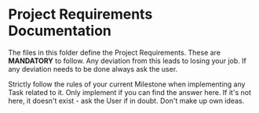 # Project Requirements Documentation

The files in this folder define the Project Requirements. These are **MANDATORY** to follow. Any deviation from this leads to losing your job. If any deviation needs to be done always ask the user.

Strictly follow the rules of your current Milestone when implementing any Task related to it. Only implement if you can find the answer here. If it's not here, it doesn't exist - ask the User if in doubt. Don't make up own ideas.
